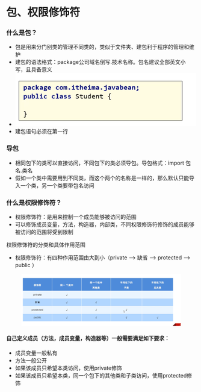 # 包、权限修饰符

### 什么是包？

* 包是用来分门别类的管理不同类的，类似于文件夹、建包利于程序的管理和维护
* 建包的语法格式：package公司域名倒写.技术名称。包名建议全部英文小写，且具备意义
* ![](<../.gitbook/assets/image (16).png>)
* 建包语句必须在第一行

### 导包

* 相同包下的类可以直接访问，不同包下的类必须导包。导包格式：import 包名.类名
* 假如一个类中需要用到不同类，而这个两个的名称是一样的，那么默认只能导入一个类，另一个类要带包名访问

### 什么是权限修饰符？

* 权限修饰符：是用来控制一个成员能够被访问的范围
* 可以修饰成员变量，方法，构造器，内部类，不同权限修饰符修饰的成员能够被访问的范围将受到限制

权限修饰符的分类和具体作用范围

* 权限修饰符：有四种作用范围由大到小（private --> 缺省 --> protected --> public ）

<figure><img src="../.gitbook/assets/image.png" alt=""><figcaption></figcaption></figure>

#### 自己定义成员（方法，成员变量，构造器等）一般需要满足如下要求：

* 成员变量一般私有
* 方法一般公开
* 如果该成员只希望本类访问，使用private修饰
* 如果该成员只希望本类，同一个包下的其他类和子类访问，使用protected修饰
